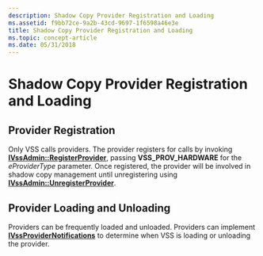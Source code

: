 ```yaml
---
description: Shadow Copy Provider Registration and Loading
ms.assetid: f9bb72ce-9a2b-43cd-9697-1f6598a46e3e
title: Shadow Copy Provider Registration and Loading
ms.topic: concept-article
ms.date: 05/31/2018
---
```


# Shadow Copy Provider Registration and Loading

## Provider Registration

Only VSS calls providers. The provider registers for calls by invoking [**IVssAdmin::RegisterProvider**](/windows/desktop/api/VsAdmin/nf-vsadmin-ivssadmin-registerprovider), passing **VSS\_PROV\_HARDWARE** for the *eProviderType* parameter. Once registered, the provider will be involved in shadow copy management until unregistering using [**IVssAdmin::UnregisterProvider**](/windows/desktop/api/VsAdmin/nf-vsadmin-ivssadmin-unregisterprovider).

## Provider Loading and Unloading

Providers can be frequently loaded and unloaded. Providers can implement [**IVssProviderNotifications**](/windows/desktop/api/VsProv/nn-vsprov-ivssprovidernotifications) to determine when VSS is loading or unloading the provider.

 

 



